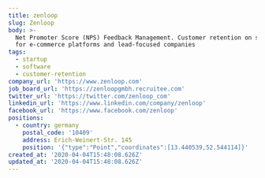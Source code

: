 ```yaml
---
title: zenloop
slug: Zenloop
body: >-
  Net Promoter Score (NPS) Feedback Management. Customer retention on software
  for e-commerce platforms and lead-focused companies
tags:
  - startup
  - software
  - customer-retention
company_url: 'https://www.zenloop.com'
job_board_url: 'https://zenloopgmbh.recruitee.com'
twitter_url: 'https://twitter.com/zenloop_com'
linkedin_url: 'https://www.linkedin.com/company/zenloop'
facebook_url: 'https://www.facebook.com/zenloop'
positions:
  - country: germany
    postal_code: '10409'
    address: Erich-Weinert-Str. 145
    position: '{"type":"Point","coordinates":[13.440539,52.544114]}'
created_at: '2020-04-04T15:48:08.626Z'
updated_at: '2020-04-04T15:48:08.626Z'
---
```



